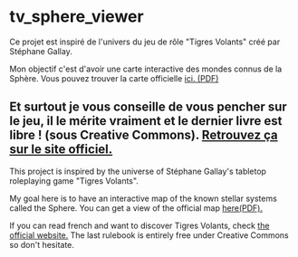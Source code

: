 # tv_sphere_viewer

Ce projet est inspiré de l'univers du jeu de rôle "Tigres Volants" créé par Stéphane Gallay.

Mon objectif c'est d'avoir une carte interactive des mondes connus de la Sphère. Vous pouvez trouver la carte officielle [ici. (PDF)](https://www.tigres-volants.org/wp-content/uploads/2013/02/Sphere-px.pdf)

Et surtout je vous conseille de vous pencher sur le jeu, il le mérite vraiment et le dernier livre est libre ! (sous Creative Commons). [Retrouvez ça sur le site officiel.](https://www.tigres-volants.org)
---
This project is inspired by the universe of Stéphane Gallay's tabletop roleplaying game "Tigres Volants".

My goal here is to have an interactive map of the known stellar systems called the Sphere. You can get a view of the official map [here(PDF).](https://www.tigres-volants.org/wp-content/uploads/2013/02/Sphere-px.pdf)

If you can read french and want to discover Tigres Volants, check [the official website.](https://www.tigres-volants.org) The last rulebook is entirely free under Creative Commons so don't hesitate.
